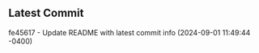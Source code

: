 
## Latest Commit
fe45617 - Update README with latest commit info (2024-09-01 11:49:44 -0400) <Yunxi-Zhou>
